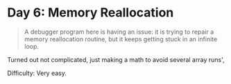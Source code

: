 # Day 6: Memory Reallocation

> A debugger program here is having an issue: it is trying to repair a memory reallocation routine, 
> but it keeps getting stuck in an infinite loop.

Turned out not complicated, just making a math to avoid several array runs',

Difficulty: Very easy.